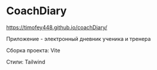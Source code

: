 # CoachDiary
https://timofey448.github.io/coachDiary/

Приложение - электронный дневник ученика и тренера

Сборка проекта: Vite

Стили: Tailwind

